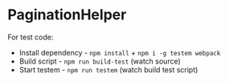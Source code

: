 # PaginationHelper

For test code:
* Install dependency - `npm install` + `npm i -g testem webpack`
* Build script - `npm run build-test` (watch source)
* Start testem - `npm run testem` (watch build test script)
